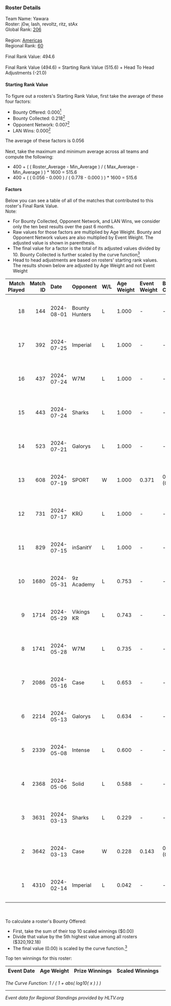 ### Roster Details<br />
Team Name: Yawara<br />
Roster: j0w, lash, revoltz, ritz, stAx<br />
Global Rank: [206](../standings_global.md)<br />
<br />
Region: [Americas]( ../standings_americas.md)<br />
Regional Rank: [60]( ../standings_americas.md)<br />
<br />
Final Rank Value:  494.6<br />
<br />
Final Rank Value (494.6) = Starting Rank Value (515.6) + Head To Head Adjustments (-21.0)<br />

#### Starting Rank Value<br />
To figure out a rosters's Starting Rank Value, first take the average of these four factors:<br />
- Bounty Offered: 0.000[<sup>1</sup>](#table2)
- Bounty Collected: 0.218[<sup>2</sup>](#table1)
- Opponent Network: 0.007[<sup>2</sup>](#table1)
- LAN Wins: 0.000[<sup>2</sup>](#table1)

The average of these factors is 0.056<br />
<br />
Next, take the maximum and minimum average across all teams and compute the following:<br />
- 400 + ( ( Roster_Average - Min_Average ) / ( Max_Average - Min_Average ) ) * 1600 = 515.6
- 400 + ( ( 0.056 - 0.000 ) / ( 0.778 - 0.000 ) ) * 1600 = 515.6


#### Factors<br />
Below you can see a table of all of the matches that contributed to this roster's Final Rank Value.<br />
Note:<br />

- For Bounty Collected, Opponent Network, and LAN Wins, we consider only the ten best results over the past 6 months.
- Raw values for those factors are multiplied by Age Weight. Bounty and Opponent Network values are also multiplied by Event Weight. The adjusted value is shown in parenthesis.
- The final value for a factor is the total of its adjusted values divided by 10. Bounty Collected is further scaled by the curve function[<sup>3</sup>](#curveFunction)
- Head to head adjustments are based on rosters' starting rank values. The results shown below are adjusted by Age Weight and not Event Weight
<span id="table1"></span><br />


| Match Played | Match ID | Date       | Opponent       | W/L | Age Weight | Event Weight | Bounty Collected | Opponent Network | LAN Wins  | H2H Adj. | Roster                          |
| -: | -: | :- | :- | :- | :- | :- | :- | :- | :- | -: | :- |
|           18 |      144 | 2024-08-01 | Bounty Hunters | L   | 1.000      | -            | -                | -                | -         |    -2.48 | j0w, lash, revoltz, ritz, stAx  |
|           17 |      392 | 2024-07-25 | Imperial       | L   | 1.000      | -            | -                | -                | -         |    -0.72 | j0w, lash, revoltz, ritz, stAx  |
|           16 |      437 | 2024-07-24 | W7M            | L   | 1.000      | -            | -                | -                | -         |    -4.89 | j0w, lash, revoltz, ritz, stAx  |
|           15 |      443 | 2024-07-24 | Sharks         | L   | 1.000      | -            | -                | -                | -         |    -2.04 | j0w, lash, revoltz, ritz, stAx  |
|           14 |      523 | 2024-07-21 | Galorys        | L   | 1.000      | -            | -                | -                | -         |    -5.10 | j0w, lash, revoltz, ritz, stAx  |
|           13 |      608 | 2024-07-19 | SPORT          | W   | 1.000      | 0.371        | 0.004 (0.002)    | 0.111 (0.041)    | 0 (0.000) |    23.02 | j0w, lash, revoltz, ritz, stAx  |
|           12 |      731 | 2024-07-17 | KRÜ            | L   | 1.000      | -            | -                | -                | -         |    -3.31 | j0w, lash, revoltz, ritz, stAx  |
|           11 |      829 | 2024-07-15 | inSanitY       | L   | 1.000      | -            | -                | -                | -         |    -1.33 | j0w, lash, revoltz, ritz, stAx  |
|           10 |     1680 | 2024-05-31 | 9z Academy     | L   | 0.753      | -            | -                | -                | -         |   -11.82 | j0w, lash, ritz, stAx, Straafer |
|            9 |     1714 | 2024-05-29 | Vikings KR     | L   | 0.743      | -            | -                | -                | -         |    -3.65 | j0w, lash, perez, ritz, stAx    |
|            8 |     1741 | 2024-05-28 | W7M            | L   | 0.735      | -            | -                | -                | -         |    -4.21 | j0w, lash, perez, ritz, stAx    |
|            7 |     2086 | 2024-05-16 | Case           | L   | 0.653      | -            | -                | -                | -         |    -2.17 | j0w, lash, perez, ritz, stAx    |
|            6 |     2214 | 2024-05-13 | Galorys        | L   | 0.634      | -            | -                | -                | -         |    -1.99 | j0w, lash, perez, ritz, stAx    |
|            5 |     2339 | 2024-05-08 | Intense        | L   | 0.600      | -            | -                | -                | -         |    -4.06 | j0w, lash, perez, ritz, stAx    |
|            4 |     2368 | 2024-05-06 | Solid          | L   | 0.588      | -            | -                | -                | -         |    -2.18 | j0w, lash, perez, ritz, stAx    |
|            3 |     3631 | 2024-03-13 | Sharks         | L   | 0.229      | -            | -                | -                | -         |    -0.53 | j0w, lash, leleo, perez, stAx   |
|            2 |     3642 | 2024-03-13 | Case           | W   | 0.228      | 0.143        | 0.029 (0.001)    | 0.778 (0.025)    | 0 (0.000) |     6.53 | j0w, lash, leleo, perez, stAx   |
|            1 |     4310 | 2024-02-14 | Imperial       | L   | 0.042      | -            | -                | -                | -         |    -0.02 | j0w, lash, leleo, perez, stAx   |

<br />
<span id="table2"></span><br />
To calculate a roster's Bounty Offered:<br />

- First, take the sum of their top 10 scaled winnings ($0.00)
- Divide that value by the 5th highest value among all rosters ($320,192.18)
- The final value (0.00) is scaled by the curve function.[<sup>3</sup>](#curveFunction)

Top ten winnings for this roster:<br />

| Event Date | Age Weight | Prize Winnings | Scaled Winnings |
| :- | -: | :- | :- |


<span id="curveFunction"></span>_The Curve Function: 1 / ( 1 + abs( log10( x ) ) )_<br />

---
_Event data for Regional Standings provided by HLTV.org_<br />
